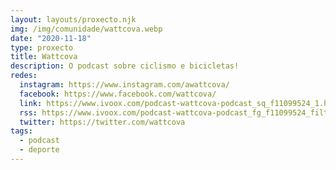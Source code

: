 ```yaml
---
layout: layouts/proxecto.njk
img: /img/comunidade/wattcova.webp
date: "2020-11-18"
type: proxecto
title: Wattcova
description: O podcast sobre ciclismo e bicicletas!
redes:
  instagram: https://www.instagram.com/awattcova/
  facebook: https://www.facebook.com/wattcova/
  link: https://www.ivoox.com/podcast-wattcova-podcast_sq_f11099524_1.html
  rss: https://www.ivoox.com/podcast-wattcova-podcast_fg_f11099524_filtro_1.xml
  twitter: https://twitter.com/wattcova
tags:
  - podcast
  - deporte
---
```

